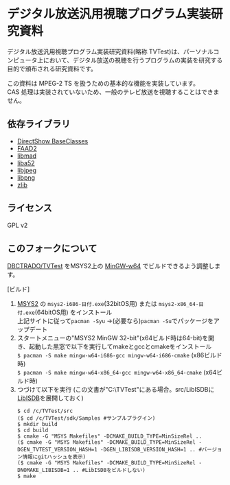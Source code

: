 デジタル放送汎用視聴プログラム実装研究資料
==========================================
デジタル放送汎用視聴プログラム実装研究資料(略称 TVTest)は、パーソナルコンピュータ上において、デジタル放送の視聴を行うプログラムの実装を研究する目的で頒布される研究資料です。

この資料は MPEG-2 TS を扱うための基本的な機能を実装しています。  
CAS 処理は実装されていないため、一般のテレビ放送を視聴することはできません。


依存ライブラリ
--------------
* [DirectShow BaseClasses](https://github.com/Microsoft/Windows-classic-samples/tree/master/Samples/Win7Samples/multimedia/directshow/baseclasses)
* [FAAD2](http://www.audiocoding.com/faad2.html)
* [libmad](http://www.underbit.com/products/mad/)
* [liba52](http://liba52.sourceforge.net/)
* [libjpeg](http://www.ijg.org/)
* [libpng](http://libpng.org/)
* [zlib](http://zlib.net/)


ライセンス
----------
GPL v2


このフォークについて
----------
[DBCTRADO/TVTest](https://github.com/DBCTRADO/TVTest) をMSYS2上の [MinGW-w64](https://sourceforge.net/projects/mingw-w64) でビルドできるよう調整します。

[ビルド]
1. [MSYS2](https://www.msys2.org/) の `msys2-i686-日付.exe`(32bitOS用) または `msys2-x86_64-日付.exe`(64bitOS用) をインストール  
   上記サイトに従って`pacman -Syu` →(必要なら)`pacman -Su`でパッケージをアップデート
2. スタートメニューの"MSYS2 MinGW 32-bit"(x64ビルド時は64-bit)を開き、起動した黒窓で以下を実行してmakeとgccとcmakeをインストール  
   `$ pacman -S make mingw-w64-i686-gcc mingw-w64-i686-cmake` (x86ビルド時)  
   `$ pacman -S make mingw-w64-x86_64-gcc mingw-w64-x86_64-cmake` (x64ビルド時)
3. つづけて以下を実行 (この文書が"C:\TVTest"にある場合。src/LibISDBに[LibISDB](https://github.com/xtne6f/LibISDB)を展開しておく)
   ```
   $ cd /c/TVTest/src
   ($ cd /c/TVTest/sdk/Samples #サンプルプラグイン)
   $ mkdir build
   $ cd build
   $ cmake -G "MSYS Makefiles" -DCMAKE_BUILD_TYPE=MinSizeRel ..
   ($ cmake -G "MSYS Makefiles" -DCMAKE_BUILD_TYPE=MinSizeRel -DGEN_TVTEST_VERSION_HASH=1 -DGEN_LIBISDB_VERSION_HASH=1 .. #バージョン情報にgitハッシュを表示)
   ($ cmake -G "MSYS Makefiles" -DCMAKE_BUILD_TYPE=MinSizeRel -DNOMAKE_LIBISDB=1 .. #LibISDBをビルドしない)
   $ make
   ```
